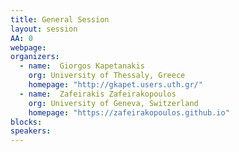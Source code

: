 ```yaml
---
title: General Session
layout: session
AA: 0 
webpage:  
organizers:
  - name:  Giorgos Kapetanakis
    org: University of Thessaly, Greece
    homepage: "http://gkapet.users.uth.gr/"
  - name:  Zafeirakis Zafeirakopoulos
    org: University of Geneva, Switzerland
    homepage: "https://zafeirakopoulos.github.io"
blocks: 
speakers: 
---
```


